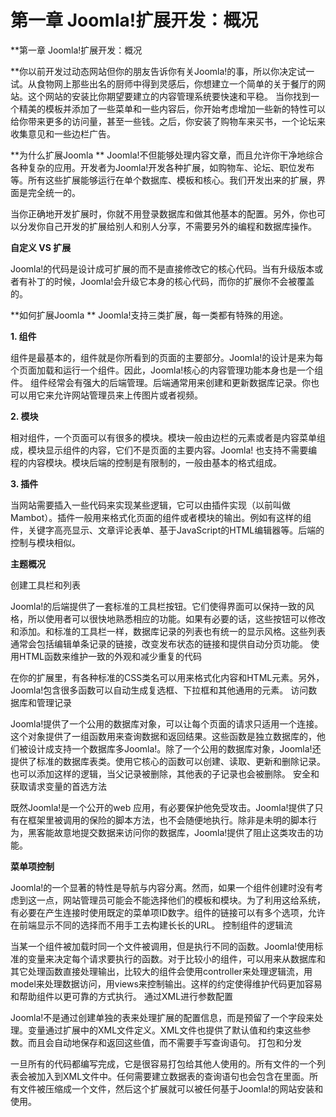 # 第一章 Joomla!扩展开发：概况

**第一章
Joomla!扩展开发：概况

**你以前开发过动态网站但你的朋友告诉你有关Joomla!的事，所以你决定试一试。从食物网上那些出名的厨师中得到灵感后，你想建立一个简单的关于餐厅的网站。这个网站的安装比你期望要建立的内容管理系统要快速和平稳。
当你找到一个精美的模板并添加了一些菜单和一些内容后，你开始考虑增加一些新的特性可以给你带来更多的访问量，甚至一些钱。之后，你安装了购物车来买书，一个论坛来收集意见和一些边栏广告。

**为什么扩展Joomla
**
Joomla!不但能够处理内容文章，而且允许你干净地综合各种复杂的应用。开发者为Joomla!开发各种扩展，如购物车、论坛、职位发布等。所有这些扩展能够运行在单个数据库、模板和核心。我们开发出来的扩展，界面是完全统一的。

当你正确地开发扩展时，你就不用登录数据库和做其他基本的配置。另外，你也可以分发你自己开发的扩展给别人和别人分享，不需要另外的编程和数据库操作。

**自定义 VS 扩展**

Joomla!的代码是设计成可扩展的而不是直接修改它的核心代码。当有升级版本或者有补丁的时候，Joomla!会升级它本身的核心代码，而你的扩展你不会被覆盖的。

**如何扩展Joomla
**
Joomla!支持三类扩展，每一类都有特殊的用途。


**1. 组件**

组件是最基本的，组件就是你所看到的页面的主要部分。Joomla!的设计是来为每个页面加载和运行一个组件。因此，Joomla!核心的内容管理功能本身也是一个组件。
组件经常会有强大的后端管理。后端通常用来创建和更新数据库记录。你也可以用它来允许网站管理员来上传图片或者视频。

**2. 模块**

相对组件，一个页面可以有很多的模块。模块一般由边栏的元素或者是内容菜单组成，模块显示组件的内容，它们不是页面的主要内容。Joomla! 也支持不需要编程的内容模块。模块后端的控制是有限制的，一般由基本的格式组成。

**3. 插件**

当网站需要插入一些代码来实现某些逻辑，它可以由插件实现（以前叫做Mambot）。插件一般用来格式化页面的组件或者模块的输出。例如有这样的组件，关键字高亮显示、文章评论表单、基于JavaScript的HTML编辑器等。后端的控制与模块相似。


**主题概况**

创建工具栏和列表

Joomla!的后端提供了一套标准的工具栏按钮。它们使得界面可以保持一致的风格，所以使用者可以很快地熟悉相应的功能。如果有必要的话，这些按钮可以修改和添加。和标准的工具栏一样，数据库记录的列表也有统一的显示风格。这些列表通常会包括编辑单条记录的链接，改变发布状态的链接和提供自动分页功能。
使用HTML函数来维护一致的外观和减少重复的代码

在你的扩展里，有各种标准的CSS类名可以用来格式化内容和HTML元素。另外，Joomla!包含很多函数可以自动生成复选框、下拉框和其他通用的元素。
访问数据库和管理记录

Joomla!提供了一个公用的数据库对象，可以让每个页面的请求只适用一个连接。这个对象提供了一组函数用来查询数据和返回结果。这些函数是独立数据库的，他们被设计成支持一个数据库多Joomla!。除了一个公用的数据库对象，Joomla!还提供了标准的数据库表类。使用它核心的函数可以创建、读取、更新和删除记录。也可以添加这样的逻辑，当父记录被删除，其他表的子记录也会被删除。
安全和获取请求变量的首选方法

既然Joomla!是一个公开的web 应用，有必要保护他免受攻击。Joomla!提供了只有在框架里被调用的保险的脚本方法，也不会随便地执行。除非是未明的脚本行为，黑客能故意地提交数据来访问你的数据库，Joomla!提供了阻止这类攻击的功能。

**菜单项控制**

Joomla!的一个显著的特性是导航与内容分离。然而，如果一个组件创建时没有考虑到这一点，网站管理员可能会不能选择他们的模板和模块。为了利用这给系统，有必要在产生连接时使用既定的菜单项ID数字。组件的链接可以有多个选项，允许在前端显示不同的选择而不用手工去构建长长的URL。
控制组件的逻辑流

当某一个组件被加载时同一个文件被调用，但是执行不同的函数。Joomla!使用标准的变量来决定每个请求要执行的函数。对于比较小的组件，可以用来从数据库和其它处理函数直接处理输出，比较大的组件会使用controller来处理逻辑流，用model来处理数据访问，用views来控制输出。这样的约定使得维护代码更加容易和帮助组件以更可靠的方式执行。
通过XML进行参数配置

Joomla!不是通过创建单独的表来处理扩展的配置信息，而是预留了一个字段来处理。变量通过扩展中的XML文件定义。XML文件也提供了默认值和约束这些参数。而且会自动地保存和返回这些值，而不需要手写查询语句。
打包和分发

一旦所有的代码都编写完成，它是很容易打包给其他人使用的。所有文件的一个列表会被加入到XML文件中。任何需要建立数据表的查询语句也会包含在里面。所有文件被压缩成一个文件，然后这个扩展就可以被任何基于Joomla!的网站安装和使用。